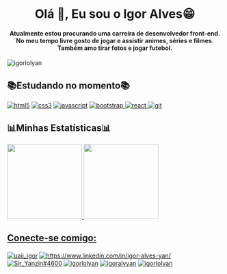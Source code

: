 <h1 align="center">Olá 👋, Eu sou o Igor Alves😁</h1>
<h4 align="center">Atualmente estou procurando uma carreira de desenvolvedor front-end. No meu tempo livre gosto de jogar e assistir animes, séries e filmes. Também amo tirar fotos e jogar futebol.</h4>

<p align="left"> <img src="https://komarev.com/ghpvc/?username=igorlolyan&label=Profile%20views&color=0e75b6&style=flat" alt="igorlolyan" /> </p>

<h2 align="left">📚Estudando no momento📚</h2>
<p align="left"> 
<a href="https://www.w3.org/html/" target="_blank" rel="noreferrer"> <img src="https://img.shields.io/badge/HTML5-E34F26?style=for-the-badge&logo=html5&logoColor=white" alt="html5"/></a>
<a href="https://www.w3schools.com/css/" target="_blank" rel="noreferrer"> <img src="https://img.shields.io/badge/CSS3-1572B6?style=for-the-badge&logo=css3&logoColor=white" alt="css3"/></a>
<a href="https://developer.mozilla.org/en-US/docs/Web/JavaScript" target="_blank" rel="noreferrer"> <img src="https://img.shields.io/badge/JavaScript-F7DF1E?style=for-the-badge&logo=javascript&logoColor=black" alt="javascript"/></a>
<a href="https://getbootstrap.com" target="_blank" rel="noreferrer"> <img src="https://img.shields.io/badge/Bootstrap-563D7C?style=for-the-badge&logo=bootstrap&logoColor=white" alt="bootstrap"/> </a>
<a href="https://reactjs.org/" target="_blank" rel="noreferrer"> <img src="https://img.shields.io/badge/React-20232A?style=for-the-badge&logo=react&logoColor=61DAFB" alt="react"/> </a> 
<a href="https://git-scm.com/" target="_blank" rel="noreferrer"> <img src="https://img.shields.io/badge/GIT-E44C30?style=for-the-badge&logo=git&logoColor=white" alt="git" "/></a></p>

<h2 align="left">📊Minhas Estatísticas📊</h2>

<div align="left">
<a href="https://github.com/igorlolyan">
<img height="175em" src="https://github-readme-stats.vercel.app/api?username=igorlolyan&show_icons=true&theme=tokyonight&include_all_commits=true&count_private=true"/>
<img height="175em" src="https://github-readme-stats.vercel.app/api/top-langs/?username=igorlolyan&layout=compact&langs_count=7&theme=tokyonight"/>
</div>

<h2 align="left">Conecte-se comigo:</h2>
<p align="left">
<a href="https://instagram.com/uaii_igor" target="blank"><img align="center" src="https://img.shields.io/badge/Instagram-E4405F?style=for-the-badge&logo=instagram&logoColor=white" alt="uaii_igor"/></a>
<a href="https://linkedin.com/in/https://www.linkedin.com/in/igor-alves-yan/" target="blank"><img align="center" src="https://img.shields.io/badge/LinkedIn-0077B5?style=for-the-badge&logo=linkedin&logoColor=white" alt="https://www.linkedin.com/in/igor-alves-yan/"/></a>
<a href="https://discord.gg/Sir_Yanzin#4600" target="blank"><img align="center" src="https://img.shields.io/badge/Discord-7289DA?style=for-the-badge&logo=discord&logoColor=white" alt="Sir_Yanzin#4600"/></a>
<a href="https://codepen.io/igorlolyan" target="blank"><img align="center" src="https://img.shields.io/badge/Codepen-000000?style=for-the-badge&logo=codepen&logoColor=white" alt="igorlolyan"/></a>
<a href="https://twitter.com/igoralvyan" target="blank"><img align="center" src="https://img.shields.io/badge/Twitter-1DA1F2?style=for-the-badge&logo=twitter&logoColor=white" alt="igoralvyan"/></a>
<a href="https://www.leetcode.com/igorlolyan" target="blank"><img align="center" src="https://img.shields.io/badge/-LeetCode-FFA116?style=for-the-badge&logo=LeetCode&logoColor=black" alt="igorlolyan"/></a>
</p>
